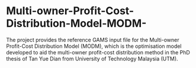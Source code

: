 # Multi-owner-Profit-Cost-Distribution-Model-MODM-
The project provides the reference GAMS input file for the Multi-owner Profit-Cost Distribution Model (MODM), which is the optimisation model developed to aid the multi-owner profit-cost distribution method in the PhD thesis of Tan Yue Dian from University of Technology Malaysia (UTM).
